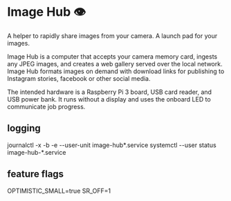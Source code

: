 # Image Hub 👁
A helper to rapidly share images from your camera.
A launch pad for your images.

Image Hub is a computer that accepts your camera memory card, ingests any JPEG images, and creates a web gallery served over the local network. Image Hub formats images on demand with download links for publishing to Instagram stories, facebook or other social media.

The intended hardware is a Raspberry Pi 3 board, USB card reader, and USB power bank. It runs without a display and uses the onboard LED to communicate job progress.

## logging
journalctl -x -b -e --user-unit image-hub*.service
systemctl --user status image-hub-*.service

## feature flags
OPTIMISTIC_SMALL=true
SR_OFF=1
